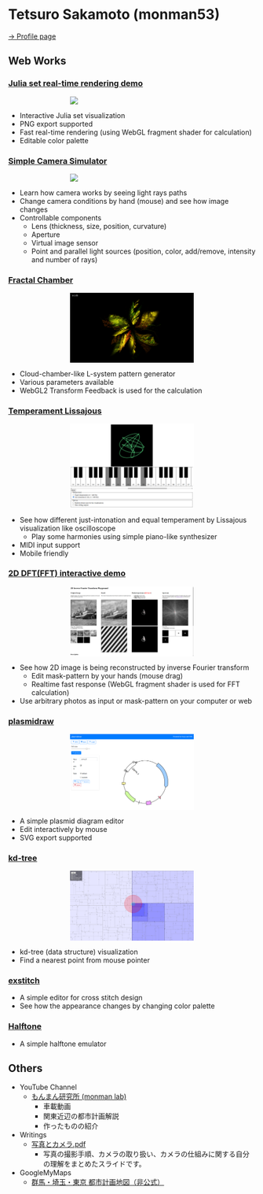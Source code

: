 # Tetsuro Sakamoto (monman53)

<style>
  img {
    /* width: 50%; */
    max-width: 100%;
    display: block;
    margin-left: auto;
    margin-right: auto;
  }

  @media (min-width: 500px) {
    img {
      width: 50%;
    }
  }
</style>

[→ Profile page](/profile.html)

## Web Works

### [Julia set real-time rendering demo](https://monman53.github.io/juliaset/) [<i class="bi bi-github"></i>](https://github.com/monman53/juliaset)

[![](https://raw.githubusercontent.com/monman53/juliaset/master/screenshot.png)](https://monman53.github.io/juliaset/)

- Interactive Julia set visualization
- PNG export supported
- Fast real-time rendering (using WebGL fragment shader for calculation)
- Editable color palette

### [Simple Camera Simulator](https://monman53.github.io/simple-camera-simulator/) [<i class="bi bi-github"></i>](https://github.com/monman53/simple-camera-simulator)

[![](https://raw.githubusercontent.com/monman53/simple-camera-simulator/main/screenshot.png)](https://monman53.github.io/simple-camera-simulator/)

- Learn how camera works by seeing light rays paths
- Change camera conditions by hand (mouse) and see how image changes
- Controllable components
  - Lens (thickness, size, position, curvature)
  - Aperture
  - Virtual image sensor
  - Point and parallel light sources (position, color, add/remove, intensity and number of rays)

### [Fractal Chamber](https://monman53.github.io/fractal-chamber/) [<i class="bi bi-github"></i>](https://github.com/monman53/fractal-chamber)

[![](https://raw.githubusercontent.com/monman53/fractal-chamber/main/screenshot.png)](https://monman53.github.io/fractal-chamber/)

- Cloud-chamber-like L-system pattern generator
- Various parameters available
- WebGL2 Transform Feedback is used for the calculation

### [Temperament Lissajous](https://monman53.github.io/temperament/) [<i class="bi bi-github"></i>](https://github.com/monman53/temperament)

[![](https://raw.githubusercontent.com/monman53/temperament/main/screenshot.png)](https://monman53.github.io/temperament/)

- See how different just-intonation and equal temperament by Lissajous visualization like oscilloscope
  - Play some harmonies using simple piano-like synthesizer
- MIDI input support
- Mobile friendly

### [2D DFT(FFT) interactive demo](https://monman53.github.io/2dfft/) [<i class="bi bi-github"></i>](https://github.com/monman53/2dfft)

[![](https://raw.githubusercontent.com/monman53/2dfft/master/screenshot.png)](https://monman53.github.io/2dfft/)

- See how 2D image is being reconstructed by inverse Fourier transform
  - Edit mask-pattern by your hands (mouse drag)
  - Realtime fast response (WebGL fragment shader is used for FFT calculation)
- Use arbitrary photos as input or mask-pattern on your computer or web

### [plasmidraw](https://monman53.github.io/plasmidraw/) [<i class="bi bi-github"></i>](https://github.com/monman53/plasmidraw)

[![](https://raw.githubusercontent.com/monman53/plasmidraw/master/screenshot.png)](https://monman53.github.io/plasmidraw/)

- A simple plasmid diagram editor
- Edit interactively by mouse
- SVG export supported

### [kd-tree](https://monman53.github.io/demos/kd-tree/) [<i class="bi bi-github"></i>](https://github.com/monman53/kd-tree)

[![](https://raw.githubusercontent.com/monman53/kd-tree/master/screenshot.png)](https://monman53.github.io/demos/kd-tree/)

- kd-tree (data structure) visualization
- Find a nearest point from mouse pointer

### [exstitch](https://monman53.github.io/exstitch/) [<i class="bi bi-github"></i>](https://github.com/monman53/exstitch)

<!-- [![]()]() -->

- A simple editor for cross stitch design
- See how the appearance changes by changing color palette

### [Halftone](https://monman53.github.io/halftone/) [<i class="bi bi-github"></i>](https://github.com/monman53/halftone)

<!-- [![]()]() -->

- A simple halftone emulator

<!-- 
### []() [<i class="bi bi-github"></i>]()

[![]()]()

-  
-->

## Others

* YouTube Channel
  * [もんまん研究所 (monman lab)](https://www.youtube.com/channel/UCJsEX-MdJK95MoD7PYO-63Q)
    * 車載動画
    * 関東近辺の都市計画解説
    * 作ったものの紹介
* Writings
  * [写真とカメラ.pdf](/documents/photography.pdf)
    * 写真の撮影手順、カメラの取り扱い、カメラの仕組みに関する自分の理解をまとめたスライドです。
* GoogleMyMaps
  * [群馬・埼玉・東京 都市計画地図（非公式）](https://www.google.com/maps/d/u/0/edit?mid=1_vpive6-bulkCGH1-5J-xCGyDiwSTVM&usp=sharing)
